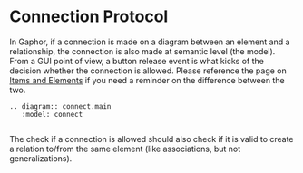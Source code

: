 # Connection Protocol

In Gaphor, if a connection is made on a diagram between an element and a
relationship, the connection is also made at semantic level (the model). From a
GUI point of view, a button release event is what kicks of the decision whether
the connection is allowed. Please reference the page on [Items and
Elements](items.md) if you need a reminder on the difference between the two.

```{eval-rst}
.. diagram:: connect.main
   :model: connect
   
```

The check if a connection is allowed should also check if it is valid to
create a relation to/from the same element (like associations, but not
generalizations).
